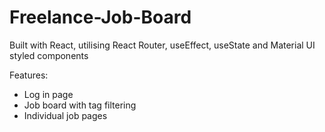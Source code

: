 # Freelance-Job-Board
Built with React, utilising React Router, useEffect, useState and Material UI styled components

Features:
- Log in page
- Job board with tag filtering
- Individual job pages
